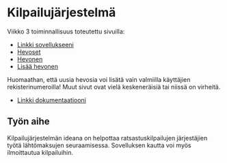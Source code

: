 # Kilpailujärjestelmä

Viikko 3 toiminnallisuus toteutettu sivuilla:


* [Linkki sovellukseeni](https://elinalas.users.cs.helsinki.fi/kilpailujarjestelma)
* [Hevoset](https://elinalas.users.cs.helsinki.fi/kilpailujarjestelma/hevoset)
* [Hevonen](https://elinalas.users.cs.helsinki.fi/kilpailujarjestelma/hevonen)
* [Lisää hevonen](https://elinalas.users.cs.helsinki.fi/kilpailujarjestelma/lisaa_hevonen)

Huomaathan, että uusia hevosia voi lisätä vain valmiilla käyttäjien rekisterinumeroilla! Muut sivut ovat vielä keskeneräisiä tai niissä on virheitä.




* [Linkki dokumentaatiooni](https://github.com/elinalas/Tsoha-Bootstrap/blob/master/doc/dokumentaatio.pdf)

## Työn aihe

Kilpailujärjestelmän ideana on helpottaa ratsastuskilpailujen järjestäjien työtä lähtömaksujen seuraamisessa. Sovelluksen kautta voi myös ilmoittautua kilpailuihin.
